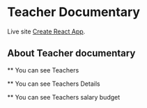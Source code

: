 # Teacher Documentary

Live site [Create React App](https://nazma-teacher-documentary.netlify.app/).

## About Teacher documentary

** You can see Teachers

** You can see Teachers Details

** You can see Teachers salary budget


